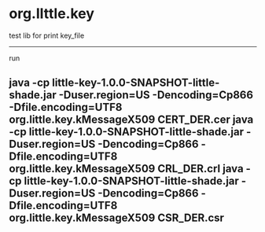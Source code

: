 # org.lIttle.key

test lib for print key_file

---------------------------------------------------------------------------------------------------------------------------------------------------------------------------------
run 

java -cp little-key-1.0.0-SNAPSHOT-little-shade.jar  -Duser.region=US  -Dencoding=Cp866 -Dfile.encoding=UTF8  org.little.key.kMessageX509 CERT_DER.cer 
java -cp little-key-1.0.0-SNAPSHOT-little-shade.jar  -Duser.region=US  -Dencoding=Cp866 -Dfile.encoding=UTF8  org.little.key.kMessageX509 CRL_DER.crl 
java -cp little-key-1.0.0-SNAPSHOT-little-shade.jar  -Duser.region=US  -Dencoding=Cp866 -Dfile.encoding=UTF8  org.little.key.kMessageX509 CSR_DER.csr 
---------------------------------------------------------------------------------------------------------------------------------------------------------------------------------
